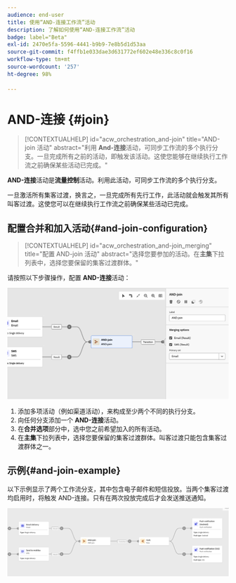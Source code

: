 ```yaml
---
audience: end-user
title: 使用“AND-连接工作流”活动
description: 了解如何使用“AND-连接工作流”活动
badge: label="Beta"
exl-id: 2470e5fa-5596-4441-b9b9-7e8b5d1d53aa
source-git-commit: f4ffb1e033dae3d631772ef602e48e336c8c0f16
workflow-type: tm+mt
source-wordcount: '257'
ht-degree: 98%

---
```


# AND-连接 {#join}


>[!CONTEXTUALHELP]
>id="acw_orchestration_and-join"
>title="AND-join 活动"
>abstract="利用 **And-连接**&#x200B;活动，可同步工作流的多个执行分支。一旦完成所有之前的活动，即触发该活动。这使您能够在继续执行工作流之前确保某些活动已完成。"

**AND-连接**&#x200B;活动是&#x200B;**流量控制**&#x200B;活动。利用此活动，可同步工作流的多个执行分支。

一旦激活所有集客过渡，换言之，一旦完成所有先行工作，此活动就会触发其所有叫客过渡。这使您可以在继续执行工作流之前确保某些活动已完成。

## 配置合并和加入活动{#and-join-configuration}

>[!CONTEXTUALHELP]
>id="acw_orchestration_and-join_merging"
>title="配置 AND-join 活动"
>abstract="选择您要参加的活动。在&#x200B;**主集**&#x200B;下拉列表中，选择您要保留的集客过渡群体。"

请按照以下步骤操作，配置 **AND-连接**&#x200B;活动：

![](../assets/workflow-andjoin.png)

1. 添加多项活动（例如渠道活动），来构成至少两个不同的执行分支。
1. 向任何分支添加一个 **AND-连接**&#x200B;活动。
1. 在&#x200B;**合并选项**&#x200B;部分中，选中您之前希望加入的所有活动。
1. 在&#x200B;**主集**&#x200B;下拉列表中，选择您要保留的集客过渡群体。叫客过渡只能包含集客过渡群体之一。

## 示例{#and-join-example}

以下示例显示了两个工作流分支，其中包含电子邮件和短信投放。当两个集客过渡均启用时，将触发 AND-连接。只有在两次投放完成后才会发送推送通知。

![](../assets/workflow-andjoin-example.png)
